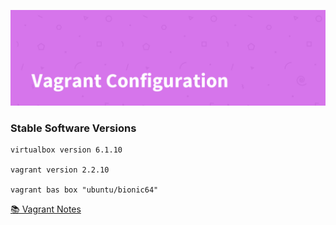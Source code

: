![Vagrant Configuration](./header.png)

### Stable Software Versions

```
virtualbox version 6.1.10

vagrant version 2.2.10

vagrant bas box "ubuntu/bionic64"
```

[📚 Vagrant Notes](https://www.notion.so/gopibabus/Vagrant-b39a2b5682ae4f2a8fb8337602042778)
